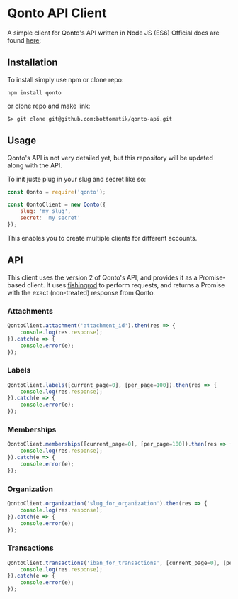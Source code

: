 # Qonto API Client
A simple client for Qonto's API written in Node JS (ES6)
Official docs are found [here](https://api-doc.qonto.eu/1.0/);

## Installation
To install simply use npm or clone repo:

`npm install qonto`

or clone repo and make link:

`$> git clone git@github.com:bottomatik/qonto-api.git`

## Usage

Qonto's API is not very detailed yet, but this repository will be updated along with the API.

To init juste plug in your slug and secret like so:

```javascript
const Qonto = require('qonto');

const QontoClient = new Qonto({
	slug: 'my slug',
	secret: 'my secret'
});
```

This enables you to create multiple clients for different accounts.

## API

This client uses the version 2 of Qonto's API, and provides it as a Promise-based client. It uses [fishingrod]() to perform requests,
and returns a Promise with the exact (non-treated) response from Qonto.

### Attachments

```javascript
QontoClient.attachment('attachment_id').then(res => {
	console.log(res.response);
}).catch(e => {
	console.error(e);
});
```

### Labels

```javascript
QontoClient.labels([current_page=0], [per_page=100]).then(res => {
	console.log(res.response);
}).catch(e => {
	console.error(e);
});
```

### Memberships

```javascript
QontoClient.memberships([current_page=0], [per_page=100]).then(res => {
	console.log(res.response);
}).catch(e => {
	console.error(e);
});
```

### Organization

```javascript
QontoClient.organization('slug_for_organization').then(res => {
	console.log(res.response);
}).catch(e => {
	console.error(e);
});
```

### Transactions

```javascript
QontoClient.transactions('iban_for_transactions', [current_page=0], [per_page=100]).then(res => {
	console.log(res.response);
}).catch(e => {
	console.error(e);
});
```
